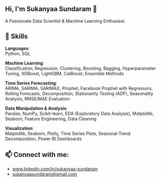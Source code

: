 ## Hi, I'm Sukanyaa Sundaram 👋
A Passionate Data Scientist & Machine Learning Enthusiast.

## 🧠 Skills
**Languages**:  
Python, SQL

**Machine Learning**:  
Classification, Regression, Clustering, Boosting, Bagging, Hyperparameter Tuning, XGBoost, LightGBM, CatBoost, Ensemble Methods

**Time Series Forecasting**:  
ARIMA, SARIMA, SARIMAX, Prophet, Facebook Prophet with Regressors, Rolling Forecasts, Decomposition, Stationarity Testing (ADF), Seasonality Analysis, RMSE/MAE Evaluation

**Data Manipulation & Analysis**:  
Pandas, NumPy, Scikit-learn, EDA (Exploratory Data Analysis),  Matplotlib, Seaborn, Feature Engineering, Data Cleaning

**Visualization**:  
Matplotlib, Seaborn, Plotly, Time Series Plots, Seasonal-Trend Decomposition, Power BI Dashboards

## 📫 Connect with me: 
- www.linkedin.com/in/sukanyaa-sundaram
- sukanyaasundaram@gmail.com
